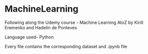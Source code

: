 # MachineLearning
Following along the Udemy course - Machine Learning AtoZ by Kirill Eremenko and Hadelin de Ponteves

Language used- Python

Every file contains the corresponding dataset and .ipynb file

